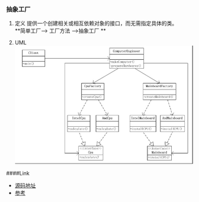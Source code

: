 ### 抽象工厂
1. 定义
提供一个创建相关或相互依赖对象的接口，而无需指定具体的类。   
**简单工厂--> 工厂方法 -->抽象工厂 **

2. UML  
![abstractfactory](abstractfactory.png)

####Link
- [源码地址](https://github.com/dzhai/design-pattern/tree/master/src/main/java/net/dzhai/dp/creational/abstractfactory)
- [参考](http://www.cnblogs.com/java-my-life/archive/2012/03/28/2418836.html)